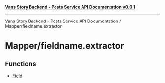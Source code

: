 [**Vans Story Backend - Posts Service API Documentation v0.0.1**](README.md)

***

[Vans Story Backend - Posts Service API Documentation](modules.md) / Mapper/fieldname.extractor

# Mapper/fieldname.extractor

## Functions

- [Field](Mapper\fieldname.extractor\README\functions\Field.md)
